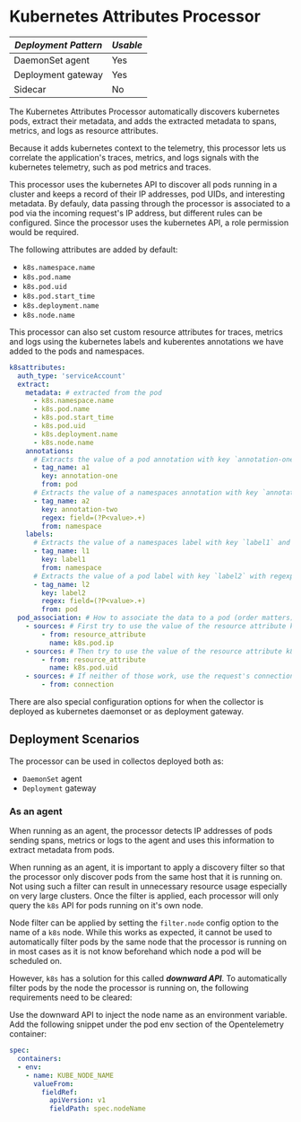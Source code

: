 # Kubernetes Attributes Processor

|***Deployment Pattern***|***Usable***|
|---|---|
|DaemonSet agent|Yes|
|Deployment gateway|Yes|
|Sidecar|No|

The Kubernetes Attributes Processor automatically discovers kubernetes pods,
extract their metadata, and adds the extracted metadata to spans, metrics, and
logs as resource attributes.

Because it adds kubernetes context to the telemetry, this processor lets us
correlate the application's traces, metrics, and logs signals with the
kubernetes telemetry, such as pod metrics and traces.

This processor uses the kubernetes API to discover all pods running in a cluster
and keeps a record of their IP addresses, pod UIDs, and interesting metadata. By
defauly, data passing through the processor is associated to a pod via the
incoming request's IP address, but different rules can be configured. Since the
processor uses the kubernetes API, a role permission would be required.

The following attributes are added by default:
- `k8s.namespace.name`
- `k8s.pod.name`
- `k8s.pod.uid`
- `k8s.pod.start_time`
- `k8s.deployment.name`
- `k8s.node.name`

This processor can also set custom resource attributes for traces, metrics and
logs using the kubernetes labels and kuberentes annotations we have added to the
pods and namespaces.

```yaml
k8sattributes:
  auth_type: 'serviceAccount'
  extract:
    metadata: # extracted from the pod
      - k8s.namespace.name
      - k8s.pod.name
      - k8s.pod.start_time
      - k8s.pod.uid
      - k8s.deployment.name
      - k8s.node.name
    annotations:
      # Extracts the value of a pod annotation with key `annotation-one` and inserts it as a resource attribute with key `a1`
      - tag_name: a1
        key: annotation-one
        from: pod
      # Extracts the value of a namespaces annotation with key `annotation-two` with regexp and inserts it as a resource  with key `a2`
      - tag_name: a2
        key: annotation-two
        regex: field=(?P<value>.+)
        from: namespace
    labels:
      # Extracts the value of a namespaces label with key `label1` and inserts it as a resource attribute with key `l1`
      - tag_name: l1
        key: label1
        from: namespace
      # Extracts the value of a pod label with key `label2` with regexp and inserts it as a resource attribute with key `l2`
      - tag_name: l2
        key: label2
        regex: field=(?P<value>.+)
        from: pod
  pod_association: # How to associate the data to a pod (order matters)
    - sources: # First try to use the value of the resource attribute k8s.pod.ip
        - from: resource_attribute
          name: k8s.pod.ip
    - sources: # Then try to use the value of the resource attribute k8s.pod.uid
        - from: resource_attribute
          name: k8s.pod.uid
    - sources: # If neither of those work, use the request's connection to get the pod IP.
        - from: connection
```

There are also special configuration options for when the collector is deployed
as kubernetes daemonset or as deployment gateway.

## Deployment Scenarios

The processor can be used in collectos deployed both as:
- `DaemonSet` agent
- `Deployment` gateway

### As an agent

When running as an agent, the processor detects IP addresses of pods sending
spans, metrics or logs to the agent and uses this information to extract
metadata from pods.

When running as an agent, it is important to apply a discovery filter so that
the processor only discover pods from the same host that it is running on. Not
using such a filter can result in unnecessary resource usage especially on very
large clusters. Once the filter is applied, each processor will only query the
`k8s` API for pods running on it's own node.

Node filter can be applied by setting the `filter.node` config option to the
name of a `k8s` node. While this works as expected, it cannot be used to
automatically filter pods by the same node that the processor is running on in
most cases as it is not know beforehand which node a pod will be scheduled on.

However, `k8s` has a solution for this called ***downward API***. To
automatically filter pods by the node the processor is running on, the following
requirements need to be cleared:

Use the downward API to inject the node name as an environment variable. Add the
following snippet under the pod env section of the Opentelemetry container:

```yaml
spec:
  containers:
  - env:
    - name: KUBE_NODE_NAME
      valueFrom:
        fieldRef:
          apiVersion: v1
          fieldPath: spec.nodeName
```




